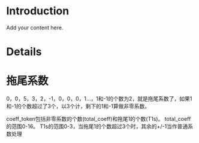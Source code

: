 # Introduction #

Add your content here.


# Details #

# 拖尾系数 #

0，0，5，3，2，-1，0，0，0，1…，1和-1的个数为2，就是拖尾系数了，如果1和-1的个数超过了3个，以3个计，剩下的1和-1算做非零系数。

coeff\_token包括非零系数的个数(total\_coeff)和拖尾1的个数(T1s)。
total\_coeff的范围0-16。
T1s的范围0-3，当拖尾1的个数超过3个时，其余的+/-1当作普通系数处理